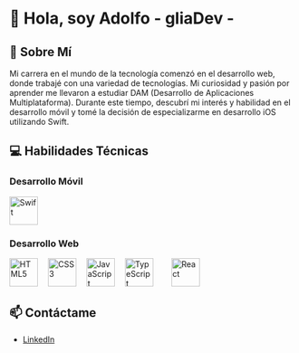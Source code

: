 # 👋 Hola, soy Adolfo - gliaDev -

## 🚀 Sobre Mí
Mi carrera en el mundo de la tecnología comenzó en el desarrollo web, donde trabajé con una variedad de tecnologías. Mi curiosidad y pasión por aprender me llevaron a estudiar DAM (Desarrollo de Aplicaciones Multiplataforma). Durante este tiempo, descubrí mi interés y habilidad en el desarrollo móvil y tomé la decisión de especializarme en desarrollo iOS utilizando Swift.

## 💻 Habilidades Técnicas

### Desarrollo Móvil
<img src="https://img.shields.io/badge/-Swift-F05138?style=flat-square&logo=swift&logoColor=white" alt="Swift" height="50"/>

### Desarrollo Web
<img src="https://img.shields.io/badge/-HTML5-E34F26?style=flat-square&logo=html5&logoColor=white" alt="HTML5" height="50"/> 
<img src="https://img.shields.io/badge/-CSS3-1572B6?style=flat-square&logo=css3" alt="CSS3" height="50"/> 
<img src="https://img.shields.io/badge/-JavaScript-F7DF1E?style=flat-square&logo=javascript&logoColor=black" alt="JavaScript" height="50"/> 
<img src="https://img.shields.io/badge/-TypeScript-3178C6?style=flat-square&logo=typescript&logoColor=white" alt="TypeScript" height="50"/>  
<img src="https://img.shields.io/badge/-React-61DAFB?style=flat-square&logo=react&logoColor=white" alt="React" height="50"/>

## 📫 Contáctame
- [LinkedIn](https://www.linkedin.com/in/adolfo--gomez/)
